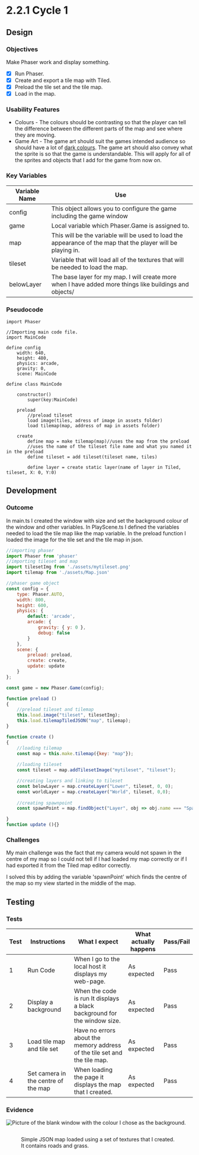 # 2.2.1 Cycle 1

## Design

### Objectives

Make Phaser work and display something.

* [x] Run Phaser.
* [x] Create and export a tile map with Tiled.
* [x] Preload the tile set and the tile map.
* [x] Load in the map.

### Usability Features

* Colours - The colours should be contrasting so that the player can tell the difference between the different parts of the map and see where they are moving.
* Game Art - The game art should suit the games intended audience so should have a lot of [dark colours](../1-analysis/1.4a-features-of-the-proposed-solution.md). The game art should also convey what the sprite is so that the game is understandable. This will apply for all of the sprites and objects that I add for the game from now on.

### Key Variables

| Variable Name | Use                                                                                                          |
| ------------- | ------------------------------------------------------------------------------------------------------------ |
| config        | This object allows you to configure the game including the game window                                       |
| game          | Local variable which Phaser.Game is assigned to.                                                             |
| map           | This will be the variable will be used to load the appearance of the map that the player will be playing in. |
| tileset       | Variable that will load all of the textures that will be needed to load the map.                             |
| belowLayer    | The base layer for my map. I will create more when I have added more things like buildings and objects/      |

### Pseudocode

```
import Phaser

//Importing main code file.
import MainCode

define config
    width: 640,
    height: 480,
    physics: arcade,
    gravity: 0,
    scene: MainCode
    
define class MainCode
    
    constructor()
        super(key:MainCode)
    
    preload
        //preload tileset
        load image(tiles, adress of image in assets folder)
        load tilemap(map, address of map in assets folder)
    
    create
        define map = make tilemap(map)//uses the map from the preload
        //uses the name of the tileset file name and what you named it in the preload
        define tileset = add tileset(tileset name, tiles)
        
        define layer = create static layer(name of layer in Tiled, tileset, X: 0, Y:0)
```

## Development

### Outcome

In main.ts I created the window with size and set the background colour of the window and other variables.  In PlayScene.ts I defined the variables needed to load the tile map like the map variable. In the preload function I loaded the image for the tile set and the tile map in json.

```javascript
//importing phaser
import Phaser from 'phaser'
//importing tileset and map
import tilesetImg from './assets/mytileset.png'
import tilemap from './assets/Map.json' 

//phaser game object
const config = {
    type: Phaser.AUTO,
    width: 800,
    height: 600,
    physics: {
        default: 'arcade',
        arcade: {
            gravity: { y: 0 },
            debug: false
        }
    },
    scene: {
        preload: preload,
        create: create,
        update: update
    }
};

const game = new Phaser.Game(config);

function preload ()
{
    //preload tileset and tilemap
    this.load.image("tileset", tilesetImg);
    this.load.tilemapTiledJSON("map", tilemap);
}

function create ()
{
    //loading tilemap
    const map = this.make.tilemap({key: "map"});
    
    //loading tileset
    const tileset = map.addTilesetImage("mytileset", "tileset");

    //creating layers and linking to tileset
    const belowLayer = map.createLayer("Lower", tileset, 0, 0);
    const worldLayer = map.createLayer("World", tileset, 0,0);
    
    //creating spawnpoint
    const spawnPoint = map.findObject("Layer", obj => obj.name === "Spawn Point");

}
function update (){}
```

### Challenges

My main challenge was the fact that my camera would not spawn in the centre of my map so I could not tell if I had loaded my map correctly or if I had exported it from the Tiled map editor correctly.

I solved this by adding the variable 'spawnPoint' which finds the centre of the map so my view started in the middle of the map.

## Testing

### Tests

| Test | Instructions                        | What I expect                                                             | What actually happens | Pass/Fail |
| ---- | ----------------------------------- | ------------------------------------------------------------------------- | --------------------- | --------- |
| 1    | Run Code                            | When I go to the local host it displays my web-page.                      | As expected           | Pass      |
| 2    | Display a background                | When the code is run It displays a black background for the window size.  | As expected           | Pass      |
| 3    | Load tile map and tile set          | Have no errors about the memory address of the tile set and the tile map. | As expected           | Pass      |
| 4    | Set camera in the centre of the map | When loading the page it displays the  map that I created.                | As expected           | Pass      |

### Evidence

![Picture of the blank window with the colour I chose as the background.](<../.gitbook/assets/image (4) (2) (1).png>)

<figure><img src="../.gitbook/assets/image (3) (5).png" alt=""><figcaption><p>Simple JSON map loaded using a set of textures that I created. It contains roads and grass.</p></figcaption></figure>
